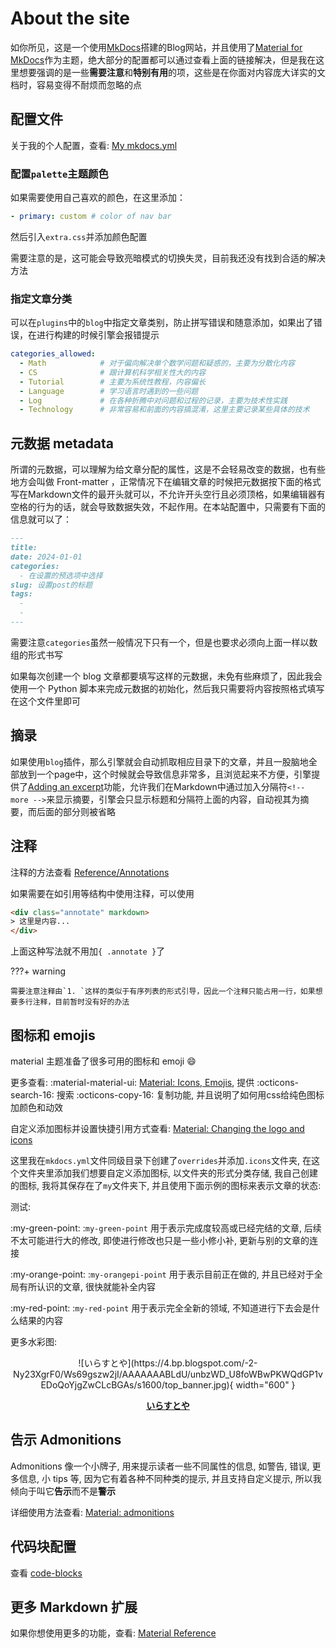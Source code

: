 # About the site

如你所见，这是一个使用[MkDocs](https://www.mkdocs.org/)搭建的Blog网站，并且使用了[Material for MkDocs](https://squidfunk.github.io/mkdocs-material/)作为主题，绝大部分的配置都可以通过查看上面的链接解决，但是我在这里想要强调的是一些**需要注意**和**特别有用**的项，这些是在你面对内容庞大详实的文档时，容易变得不耐烦而忽略的点

## 配置文件

关于我的个人配置，查看: [My mkdocs.yml](https://github.com/Kihara-Ri/kihara-ri.github.io/blob/main/mkdocs.yml)

### 配置`palette`主题颜色

如果需要使用自己喜欢的颜色，在这里添加：

```yaml
- primary: custom # color of nav bar
```

然后引入`extra.css`并添加颜色配置

需要注意的是，这可能会导致亮暗模式的切换失灵，目前我还没有找到合适的解决方法

### 指定文章分类

可以在`plugins`中的`blog`中指定文章类别，防止拼写错误和随意添加，如果出了错误，在进行构建的时候引擎会报错提示

```yaml
categories_allowed:
  - Math            # 对于偏向解决单个数学问题和疑惑的，主要为分散化内容
  - CS              # 跟计算机科学相关性大的内容
  - Tutorial        # 主要为系统性教程，内容偏长
  - Language        # 学习语言时遇到的一些问题
  - Log             # 在各种折腾中对问题和过程的记录，主要为技术性实践
  - Technology      # 非常容易和前面的内容搞混淆，这里主要记录某些具体的技术
```

## 元数据 metadata

所谓的元数据，可以理解为给文章分配的属性，这是不会轻易改变的数据，也有些地方会叫做 Front-matter ，正常情况下在编辑文章的时候把元数据按下面的格式写在Markdown文件的最开头就可以，不允许开头空行且必须顶格，如果编辑器有空格的行为的话，就会导致数据失效，不起作用。在本站配置中，只需要有下面的信息就可以了：

```md
---
title:
date: 2024-01-01
categories: 
  - 在设置的预选项中选择
slug: 设置post的标题
tags: 
  - 
  - 
---
```

需要注意`categories`虽然一般情况下只有一个，但是也要求必须向上面一样以数组的形式书写

如果每次创建一个 blog 文章都要填写这样的元数据，未免有些麻烦了，因此我会使用一个 Python 脚本来完成元数据的初始化，然后我只需要将内容按照格式填写在这个文件里即可

## 摘录

如果使用`blog`插件，那么引擎就会自动抓取相应目录下的文章，并且一股脑地全部放到一个page中，这个时候就会导致信息非常多，且浏览起来不方便，引擎提供了[Adding an excerpt](https://squidfunk.github.io/mkdocs-material/setup/setting-up-a-blog/#adding-an-excerpt)功能，允许我们在Markdown中通过加入分隔符`<!-- more -->`来显示摘要，引擎会只显示标题和分隔符上面的内容，自动视其为摘要，而后面的部分则被省略

## 注释

注释的方法查看 [Reference/Annotations](https://squidfunk.github.io/mkdocs-material/reference/annotations/?h=annotations)

如果需要在如引用等结构中使用注释，可以使用

``` html
<div class="annotate" markdown>
> 这里是内容...
</div>
``` 

上面这种写法就不用加`{ .annotate }`了

???+ warning

    需要注意注释由`1. `这样的类似于有序列表的形式引导，因此一个注释只能占用一行，如果想要多行注释，目前暂时没有好的办法


## 图标和 emojis

material 主题准备了很多可用的图标和 emoji :smile:

更多查看: :material-material-ui: [Material: Icons, Emojis](https://squidfunk.github.io/mkdocs-material/reference/icons-emojis/#with-animations-docsstylesheetsextracss), 提供 :octicons-search-16: 搜索 :octicons-copy-16: 复制功能, 并且说明了如何用css给纯色图标加颜色和动效

自定义添加图标并设置快捷引用方式查看: [Material: Changing the logo and icons](https://squidfunk.github.io/mkdocs-material/setup/changing-the-logo-and-icons/#additional-icons)

这里我在`mkdocs.yml`文件同级目录下创建了`overrides`并添加`.icons`文件夹, 在这个文件夹里添加我们想要自定义添加图标, 以文件夹的形式分类存储, 我自己创建的图标, 我将其保存在了`my`文件夹下, 并且使用下面示例的图标来表示文章的状态:

测试: 

:my-green-point: :`my-green-point` 用于表示完成度较高或已经完结的文章, 后续不太可能进行大的修改, 即使进行修改也只是一些小修小补, 更新与别的文章的连接

:my-orange-point: :`my-orangepi-point` 用于表示目前正在做的, 并且已经对于全局有所认识的文章, 很快就能补全内容

:my-red-point: :`my-red-point` 用于表示完全全新的领域, 不知道进行下去会是什么结果的内容

更多水彩图:

<center>
![いらすとや](https://4.bp.blogspot.com/-2-Ny23XgrF0/Ws69gszw2jI/AAAAAAABLdU/unbzWD_U8foWBwPKWQdGP1vEDoQoYjgZwCLcBGAs/s1600/top_banner.jpg){ width="600" }

[**いらすとや**](https://www.irasutoya.com/)
</center>

## 告示 Admonitions

Admonitions 像一个小牌子, 用来提示读者一些不同属性的信息, 如警告, 错误, 更多信息, 小 tips 等, 因为它有着各种不同种类的提示, 并且支持自定义提示, 所以我倾向于叫它**告示**而不是**警示**

详细使用方法查看: [Material: admonitions](https://squidfunk.github.io/mkdocs-material/reference/admonitions/?h=admonitions)

## 代码块配置

查看 [code-blocks](https://squidfunk.github.io/mkdocs-material/reference/code-blocks/#adding-line-numbers)

## 更多 Markdown 扩展

如果你想使用更多的功能，查看: [Material Reference](https://squidfunk.github.io/mkdocs-material/reference/)
